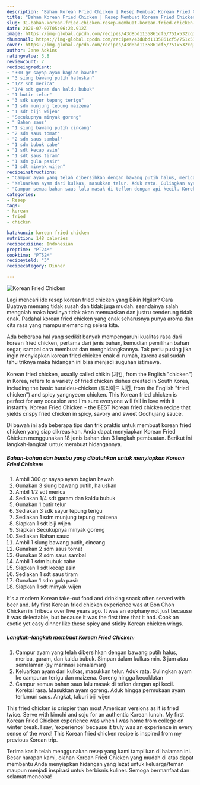 ```yaml
---
description: "Bahan Korean Fried Chicken | Resep Membuat Korean Fried Chicken Yang Enak dan Simpel"
title: "Bahan Korean Fried Chicken | Resep Membuat Korean Fried Chicken Yang Enak dan Simpel"
slug: 31-bahan-korean-fried-chicken-resep-membuat-korean-fried-chicken-yang-enak-dan-simpel
date: 2020-07-02T05:06:23.912Z
image: https://img-global.cpcdn.com/recipes/43d8bd1135861cf5/751x532cq70/korean-fried-chicken-foto-resep-utama.jpg
thumbnail: https://img-global.cpcdn.com/recipes/43d8bd1135861cf5/751x532cq70/korean-fried-chicken-foto-resep-utama.jpg
cover: https://img-global.cpcdn.com/recipes/43d8bd1135861cf5/751x532cq70/korean-fried-chicken-foto-resep-utama.jpg
author: Jane Adkins
ratingvalue: 3.8
reviewcount: 7
recipeingredient:
- "300 gr sayap ayam bagian bawah"
- "3 siung bawang putih haluskan"
- "1/2 sdt merica"
- "1/4 sdt garam dan kaldu bubuk"
- "1 butir telur"
- "3 sdk sayur tepung terigu"
- "1 sdm munjung tepung maizena"
- "1 sdt biji wijen"
- "Secukupnya minyak goreng"
- " Bahan saus"
- "1 siung bawang putih cincang"
- "2 sdm saus tomat"
- "2 sdm saus sambal"
- "1 sdm bubuk cabe"
- "1 sdt kecap asin"
- "1 sdt saus tiram"
- "1 sdm gula pasir"
- "1 sdt minyak wijen"
recipeinstructions:
- "Campur ayam yang telah dibersihkan dengan bawang putih halus, merica, garam, dan kaldu bubuk. Simpan dalam kulkas min. 3 jam atau semalaman (sy marinasi semalaman)"
- "Keluarkan ayam dari kulkas, masukkan telur. Aduk rata. Gulingkan ayam ke campuran terigu dan maizena. Goreng hingga kecoklatan"
- "Campur semua bahan saus lalu masak di teflon dengan api kecil. Koreksi rasa. Masukkan ayam goreng. Aduk hingga permukaan ayam terlumuri saus. Angkat, taburi biji wijen"
categories:
- Resep
tags:
- korean
- fried
- chicken

katakunci: korean fried chicken 
nutrition: 148 calories
recipecuisine: Indonesian
preptime: "PT24M"
cooktime: "PT52M"
recipeyield: "3"
recipecategory: Dinner

---
```



![Korean Fried Chicken](https://img-global.cpcdn.com/recipes/43d8bd1135861cf5/751x532cq70/korean-fried-chicken-foto-resep-utama.jpg)

Lagi mencari ide resep korean fried chicken yang Bikin Ngiler? Cara Buatnya memang tidak susah dan tidak juga mudah. seandainya salah mengolah maka hasilnya tidak akan memuaskan dan justru cenderung tidak enak. Padahal korean fried chicken yang enak seharusnya punya aroma dan cita rasa yang mampu memancing selera kita.

Ada beberapa hal yang sedikit banyak mempengaruhi kualitas rasa dari korean fried chicken, pertama dari jenis bahan, kemudian pemilihan bahan segar, sampai cara membuat dan menghidangkannya. Tak perlu pusing jika ingin menyiapkan korean fried chicken enak di rumah, karena asal sudah tahu triknya maka hidangan ini bisa menjadi suguhan istimewa.

Korean fried chicken, usually called chikin (치킨, from the English &#34;chicken&#34;) in Korea, refers to a variety of fried chicken dishes created in South Korea, including the basic huraideu-chicken (후라이드 치킨, from the English &#34;fried chicken&#34;) and spicy yangnyeom chicken. This Korean fried chicken is perfect for any occasion and I&#39;m sure everyone will fall in love with it instantly. Korean Fried Chicken - the BEST Korean fried chicken recipe that yields crispy fried chicken in spicy, savory and sweet Gochujang sauce.


Di bawah ini ada beberapa tips dan trik praktis untuk membuat korean fried chicken yang siap dikreasikan. Anda dapat menyiapkan Korean Fried Chicken menggunakan 18 jenis bahan dan 3 langkah pembuatan. Berikut ini langkah-langkah untuk membuat hidangannya.

<!--inarticleads1-->

##### Bahan-bahan dan bumbu yang dibutuhkan untuk menyiapkan Korean Fried Chicken:

1. Ambil 300 gr sayap ayam bagian bawah
1. Gunakan 3 siung bawang putih, haluskan
1. Ambil 1/2 sdt merica
1. Sediakan 1/4 sdt garam dan kaldu bubuk
1. Gunakan 1 butir telur
1. Sediakan 3 sdk sayur tepung terigu
1. Sediakan 1 sdm munjung tepung maizena
1. Siapkan 1 sdt biji wijen
1. Siapkan Secukupnya minyak goreng
1. Sediakan  Bahan saus:
1. Ambil 1 siung bawang putih, cincang
1. Gunakan 2 sdm saus tomat
1. Gunakan 2 sdm saus sambal
1. Ambil 1 sdm bubuk cabe
1. Siapkan 1 sdt kecap asin
1. Sediakan 1 sdt saus tiram
1. Gunakan 1 sdm gula pasir
1. Siapkan 1 sdt minyak wijen


It&#39;s a modern Korean take-out food and drinking snack often served with beer and. My first Korean fried chicken experience was at Bon Chon Chicken in Tribeca over five years ago. It was an epiphany not just because it was delectable, but because it was the first time that it had. Cook an exotic yet easy dinner like these spicy and sticky Korean chicken wings. 

<!--inarticleads2-->

##### Langkah-langkah membuat Korean Fried Chicken:

1. Campur ayam yang telah dibersihkan dengan bawang putih halus, merica, garam, dan kaldu bubuk. Simpan dalam kulkas min. 3 jam atau semalaman (sy marinasi semalaman)
1. Keluarkan ayam dari kulkas, masukkan telur. Aduk rata. Gulingkan ayam ke campuran terigu dan maizena. Goreng hingga kecoklatan
1. Campur semua bahan saus lalu masak di teflon dengan api kecil. Koreksi rasa. Masukkan ayam goreng. Aduk hingga permukaan ayam terlumuri saus. Angkat, taburi biji wijen


This fried chicken is crispier than most American versions as it is fried twice. Serve with kimchi and soju for an authentic Korean lunch. My first Korean Fried Chicken experience was when I was home from college on winter break. I say, &#39;experience&#39; because it truly was an experience in every sense of the word! This Korean fried chicken recipe is inspired from my previous Korean trip. 

Terima kasih telah menggunakan resep yang kami tampilkan di halaman ini. Besar harapan kami, olahan Korean Fried Chicken yang mudah di atas dapat membantu Anda menyiapkan hidangan yang lezat untuk keluarga/teman maupun menjadi inspirasi untuk berbisnis kuliner. Semoga bermanfaat dan selamat mencoba!

